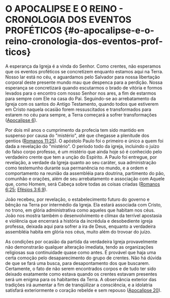 # O APOCALIPSE E O REINO - CRONOLOGIA DOS EVENTOS PROFÉTICOS {#o-apocalipse-e-o-reino-cronologia-dos-eventos-prof-ticos}

A esperança da Igreja é a vinda do Senhor. Como crentes, não esperamos que os eventos proféticos se concretizem enquanto estamos aqui na Terra. Nosso lar está no céu, e aguardamos pelo Salvador para nossa libertação corporal deste presente mundo mau que despenca para a perdição. Nossa esperança se concretizará quando escutarmos o brado de vitória e formos levados para o encontro com nosso Senhor nos ares, a fim de estarmos para sempre com Ele na casa do Pai. Seguindo-se ao arrebatamento da Igreja com os santos do Antigo Testamento, quando todos que estiverem em Cristo naquela ocasião forem ressuscitados e transformados para estarem no céu para sempre, a Terra começará a sofrer transformações ([Apocalipse 6](http://bibliaonline.com.br/acf/ap/6)).

Por dois mil anos o cumprimento da profecia tem sido mantido em suspenso por causa do &quot;mistério&quot;, até que chegasse a plenitude dos gentios ([Romanos 11:25](http://bibliaonline.com.br/acf/rm/11/25)). O apóstolo Paulo foi o primeiro e único a quem foi dada a revelação do &quot;mistério&quot;. O período todo da igreja, incluindo o juízo do falso corpo professo, é um mistério que ainda hoje só é conhecido pelo verdadeiro crente que tem a unção do Espírito. A Paulo foi entregue, por revelação, a verdade da Igreja quanto ao seu caráter, sua administração como testemunho durante sua permanência no mundo, e a ordem e comportamento na reunião da assembléia para doutrina, partimento do pão, comunhão e orações, além de seu arrebatamento e associação com Aquele que, como Homem, será Cabeça sobre todas as coisas criadas ([Romanos 6:25](http://bibliaonline.com.br/acf/rm/6/25); [Efésios 3:6,9](http://bibliaonline.com.br/acf/ef/3/6,9)).

João recebeu, por revelação, o estabelecimento futuro do governo e bênção na Terra por intermédio da Igreja. Ela estará associada com Cristo, no trono, em glória administrativa como aqueles que habitam nos céus. João nos mostra também o desenvolvimento e clímax da terrível apostasia e violência que encerrará a história da incrédula e desobediente igreja professa, deixada aqui para sofrer a ira de Deus, enquanto a verdadeira assembléia habita em glória nos céus, muito além do trovoar do juízo.

As condições por ocasião da partida da verdadeira Igreja provavelmente não demonstrarão qualquer alteração imediata, tendo as organizações religiosas sua continuidade quase como antes. É provável que haja uma certa comoção pelo desaparecimento do grupo de crentes. Não há dúvida de que se fará uma busca, para desapontamento dos que buscarem. Certamente, o fato de não serem encontrados corpos e de tudo ter sido deixado exatamente como estava quando os crentes estavam presentes será um enigma para os habitantes da Terra. A observância exterior das tradições irá aumentar a fim de tranqüilizar a consciência, e a idolatria satisfará exteriormente o coração rebelde e sem repouso ([Apocalipse 20](http://bibliaonline.com.br/acf/ap/20)).